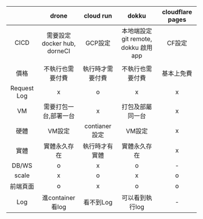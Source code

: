 |             |            drone            |    cloud run     |                    dokku                     | cloudflare pages |
| :---------: | :-------------------------: | :--------------: | :------------------------------------------: | :--------------: |
|    CICD     | 需要設定docker hub, dorneCI |     GCP設定      | 本地端設定git remote,          dokku 啟用app |      CF設定      |
|             |                             |                  |                                              |                  |
|    價格     |      不執行也需要付費       | 執行時才需要付費 |               不執行也需要付費               |    基本上免費    |
| Request Log |              x              |        o         |                      x                       |        x         |
|     VM      |    需要打包一台,部署一台    |        x         |               打包及部屬同一台               |        x         |
|    硬體     |           VM設定            |  contianer設定   |                    VM設定                    |        x         |
|    實體     |        實體永久存在         |  執行時才有實體  |                 實體永久存在                 |        x         |
|    DB/WS    |              o              |        x         |                      o                       |        -         |
|    scale    |              x              |        o         |                      x                       |        o         |
|  前端頁面   |              o              |        x         |                      o                       |        o         |
|     Log     |      進container看log       |    看不到Log     |               可以看到執行log                |        -         |

